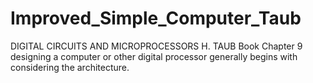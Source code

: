 # Improved_Simple_Computer_Taub
DIGITAL CIRCUITS AND MICROPROCESSORS H. TAUB Book Chapter 9
 designing a computer or other digital processor generally
 begins with considering the architecture. 
